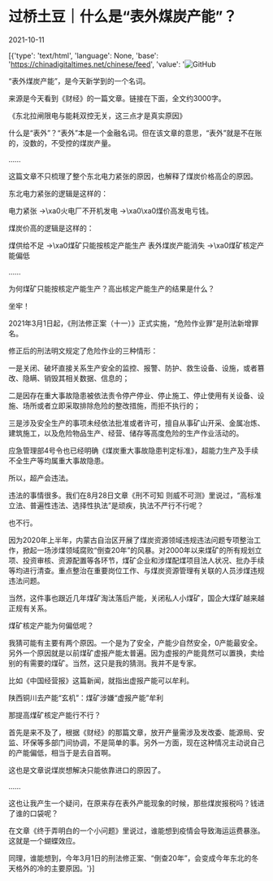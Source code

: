 # 过桥土豆｜什么是“表外煤炭产能”？

2021-10-11

[{'type': 'text/html', 'language': None, 'base': 'https://chinadigitaltimes.net/chinese/feed', 'value': '![GitHub](https://chinadigitaltimes.net/chinese/files/2021/10/image-1633935317847.png)

“表外煤炭产能”，是今天新学到的一个名词。

来源是今天看到《财经》的一篇文章。链接在下面，全文约3000字。

《东北拉闸限电与能耗双控无关，这三点才是真实原因》

什么是“表外”？“表外”本是一个金融名词。但在该文章的意思，“表外”就是不在账的，没数的，不受控的煤炭产量。

……

这篇文章不只梳理了整个东北电力紧张的原因，也解释了煤炭价格高企的原因。

东北电力紧张的逻辑是这样的：

电力紧张 →\xa0火电厂不开机发电 →\xa0\xa0煤价高发电亏钱。

煤炭价高的逻辑是这样的：

煤供给不足 →\xa0煤矿只能按核定产能生产 表外煤炭产能消失 →\xa0煤矿核定产能偏低

……

为何煤矿只能按核定产能生产？高出核定产能生产的结果是什么？

坐牢！

2021年3月1日起，《刑法修正案（十一）》正式实施，“危险作业罪”是刑法新增罪名。

修正后的刑法明文规定了危险作业的三种情形：

一是关闭、破坏直接关系生产安全的监控、报警、防护、救生设备、设施，或者篡改、隐瞒、销毁其相关数据、信息的；

二是因存在重大事故隐患被依法责令停产停业、停止施工、停止使用有关设备、设施、场所或者立即采取排除危险的整改措施，而拒不执行的；

三是涉及安全生产的事项未经依法批准或者许可，擅自从事矿山开采、金属冶炼、建筑施工，以及危险物品生产、经营、储存等高度危险的生产作业活动的。

应急管理部4号令也已经明确《煤炭重大事故隐患判定标准》，超能力生产及手续不全生产等均属重大事故隐患。

所以，超产会违法。

违法的事情很多。我们在8月28日文章《刑不可知 则威不可测》里说过，“高标准立法、普遍性违法、选择性执法”是顽疾，执法不严行不行呢？

也不行。

因为2020年上半年，内蒙古自治区开展了煤炭资源领域违规违法问题专项整治工作，掀起一场涉煤领域腐败“倒查20年”的风暴。对2000年以来煤矿的所有规划立项、投资审核、资源配置等各环节，煤矿企业和涉煤配煤项目法人状况、批办手续等均进行清查。重点整治在重要岗位工作、与煤炭资源管理有关联的人员涉煤违规违法问题。

当然，这件事也跟近几年煤矿淘汰落后产能，关闭私人小煤矿，国企大煤矿越来越正规有关系。

煤矿核定产能为何偏低呢？

我猜可能有主要有两个原因。一个是为了安全，产能少自然安全，0产能最安全。另外一个原因就是以前煤矿虚报产能太普遍。因为虚报的产能竟然可以置换，卖给别的有需要的煤矿。当然，这只是我的猜测。我并不是专家。

比如《中国经营报》这篇新闻，就指出虚报产能可以牟利。

陕西铜川去产能“玄机”：煤矿涉嫌“虚报产能”牟利

那提高煤矿核定产能行不行？

首先是来不及了，根据《财经》的那篇文章，放开产量需涉及发改委、能源局、安监、环保等多部门间协调，不是简单的事。另外一方面，现在这种情况主动说自己的产能偏低，相当于是去自首啊。

这也是文章说煤炭想解决只能依靠进口的原因了。

……

这也让我产生一个疑问，在原来存在表外产能现象的时候，那些煤炭报税吗？钱进了谁的口袋呢？

在文章《终于弄明白的一个小问题》里说过，谁能想到疫情会导致海运运费暴涨。这就是一个蝴蝶效应。

同理，谁能想到，今年3月1日的刑法修正案、“倒查20年”，会变成今年东北的冬天格外的冷的主要原因。'}]